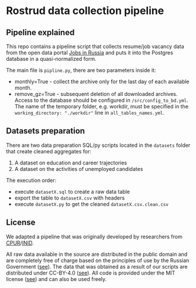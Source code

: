 # Rostrud data collection pipeline

## Pipeline explained

This repo contains a pipeline script that collects resume/job vacancy data from the open data portal [Jobs in Russia](https://trudvsem.ru/) and puts it into the Postgres database in a quasi-normalized form.

The main file is `pipline.py`, there are two parameters inside it:
* monthly=True - collect the archive only for the last day of each available month. 
* remove_gz=True - subsequent deletion of all downloaded archives.
Access to the database should be configured in `/src/config_to_bd.yml`.
The name of the temporary folder, e.g. workdir, must be specified in the `working_directory: "./workdir"` line in `all_tables_names.yml`.

## Datasets preparation

There are two data preparation SQL/py scripts located in the `datasets` folder that create cleaned aggregates for:
1) A dataset on education and career trajectories
2) A dataset on the activities of unemployed candidates

The execution order:
- execute `datasetX.sql` to create a raw data table
- export the table to `datasetX.csv` with headers
- execute `datasetX.py` to get the cleaned `datasetX.csv.clean.csv`

## License

We adapted a pipeline that was originally developed by researchers from [CPUR](https://cpur.pro/en)/[INID](https://web.archive.org/web/20220124060237/https://www.data-in.ru/).

All raw data available in the source are distributed in the public domain and are completely free of charge based on the principles of use by the Russian Government ([see](https://github.com/Ellariel/rostrud_pipeline/blob/main/misc/protokol2016.pdf)). The data that was obtained as a result of our scripts are distributed under CC-BY-4.0 ([see](https://github.com/Ellariel/rostrud_pipeline/blob/main/misc/CC-BY-4.0.txt)). All code is provided under the MIT license ([see](https://github.com/Ellariel/rostrud_pipeline/blob/main/MIT.txt)) and can also be used freely.